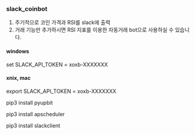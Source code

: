 ### slack_coinbot
1. 주기적으로 코인 가격과 RSI를 slack에 출력
2. 거래 기능만 추가하시면 RSI 지표를 이용한 자동거래 bot으로 사용하실 수 있습니다.

#### windows
set SLACK_API_TOKEN = xoxb-XXXXXXX

#### xnix, mac
export SLACK_API_TOKEN = xoxb-XXXXXXX

pip3 install pyupbit

pip3 install apscheduler

pip3 install slackclient
